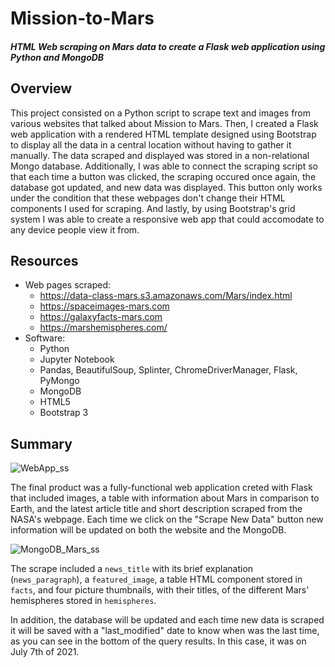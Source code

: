 # Mission-to-Mars
#### *HTML Web scraping on Mars data to create a Flask web application using Python and MongoDB*

## Overview
This project consisted on a Python script to scrape text and images from various websites that talked about Mission to Mars. Then, I created a Flask web application with a rendered HTML template designed using Bootstrap to display all the data in a central location without having to gather it manually. The data scraped and displayed was stored in a non-relational Mongo database. Additionally, I was able to connect the scraping script so that each time a button was clicked, the scraping occured once again, the database got updated, and new data was displayed. This button only works under the condition that these webpages don't change their HTML components I used for scraping. And lastly, by using Bootstrap's grid system I was able to create a responsive web app that could accomodate to any device people view it from. 

## Resources 
- Web pages scraped: 
  - https://data-class-mars.s3.amazonaws.com/Mars/index.html
  - https://spaceimages-mars.com
  - https://galaxyfacts-mars.com
  - https://marshemispheres.com/
- Software:
  - Python
  - Jupyter Notebook
  - Pandas, BeautifulSoup, Splinter, ChromeDriverManager, Flask, PyMongo
  - MongoDB
  - HTML5
  - Bootstrap 3

## Summary
![WebApp_ss](https://user-images.githubusercontent.com/83378141/126406623-e456cc0a-2828-44f9-9383-9512e3350608.png)

The final product was a fully-functional web application creted with Flask that included images, a table with information about Mars in comparison to Earth, and the latest article title and short description scraped from the NASA's webpage. Each time we click on the "Scrape New Data" button new information will be updated on both the website and the MongoDB.

![MongoDB_Mars_ss](https://user-images.githubusercontent.com/83378141/126407244-089f0eb3-181d-4711-bef3-8ea0df916835.png)

The scrape included a `news_title` with its brief explanation (`news_paragraph`), a `featured_image`, a table HTML component stored in `facts`, and four picture thumbnails, with their titles, of the different Mars' hemispheres stored in `hemispheres`. 

In addition, the database will be updated and each time new data is scraped it will be saved with a "last_modified" date to know when was the last time, as you can see in the bottom of the query results. In this case, it was on July 7th of 2021. 


